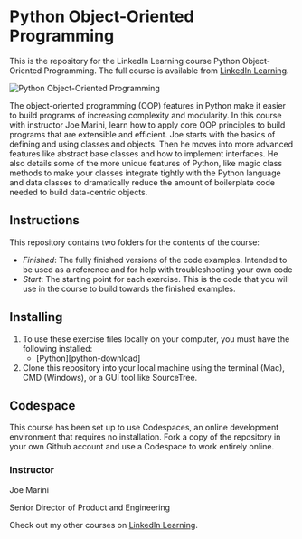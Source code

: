 # Python Object-Oriented Programming
This is the repository for the LinkedIn Learning course Python Object-Oriented Programming. The full course is available from [LinkedIn Learning][lil-course-url].

![Python Object-Oriented Programming][lil-thumbnail-url] 

The object-oriented programming (OOP) features in Python make it easier to build programs of increasing complexity and modularity. In this course with instructor Joe Marini, learn how to apply core OOP principles to build programs that are extensible and efficient. Joe starts with the basics of defining and using classes and objects. Then he moves into more advanced features like abstract base classes and how to implement interfaces. He also details some of the more unique features of Python, like magic class methods to make your classes integrate tightly with the Python language and data classes to dramatically reduce the amount of boilerplate code needed to build data-centric objects.

## Instructions
This repository contains two folders for the contents of the course:
- *Finished*: The fully finished versions of the code examples. Intended to be used as a reference and for help with troubleshooting your own code
- *Start*: The starting point for each exercise. This is the code that you will use in the course to build towards the finished examples.

## Installing
1. To use these exercise files locally on your computer, you must have the following installed:
	- [Python][python-download]
2. Clone this repository into your local machine using the terminal (Mac), CMD (Windows), or a GUI tool like SourceTree.

## Codespace
This course has been set up to use Codespaces, an online development environment that requires no installation. Fork a copy of the repository in your own Github account and use a Codespace to work entirely online.


### Instructor

Joe Marini 
                            
Senior Director of Product and Engineering

                            

Check out my other courses on [LinkedIn Learning](https://www.linkedin.com/learning/instructors/joe-marini).

[lil-course-url]: https://www.linkedin.com/learning/python-object-oriented-programming-22888296?dApp=59033956&leis=LAA
[lil-thumbnail-url]: https://media.licdn.com/dms/image/D4E0DAQGmlDAUUSloow/learning-public-crop_675_1200/0/1697645724849?e=2147483647&v=beta&t=Ws35uIg4NrNGWXqHuaX4LoGzK4DvrQjZu5Q6QJQ_SqM











